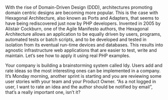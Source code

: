 With the rise of Domain-Driven Design \(DDD\), architectures promoting domain centric designs are becoming more popular. This is the case with Hexagonal Architecture, also known as Ports and Adapters, that seems to have being rediscovered just now by PHP developers. Invented in 2005 by Alistair Cockburn, one of the Agile Manifesto authors, the Hexagonal Architecture allows an application to be equally driven by users, programs, automated tests or batch scripts, and to be developed and tested in isolation from its eventual run-time devices and databases. This results into agnostic infrastructure web applications that are easier to test, write and maintain. Let’s see how to apply it using real PHP examples.

Your company is building a brainstorming system called Idy. Users add and rate ideas so the most interesting ones can be implemented in a company. It’s Monday morning, another sprint is starting and you are reviewing some user stories with your team and your Product Owner. “As a not logged in user, I want to rate an idea and the author should be notified by email”, that’s a really important one, isn’t it?



